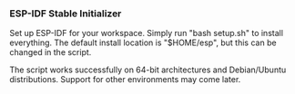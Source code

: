 ### ESP-IDF Stable Initializer

Set up ESP-IDF for your workspace. Simply run "bash setup.sh" to install everything. The default install location is "$HOME/esp", but this can be changed in the script. 

The script works successfully on 64-bit architectures and Debian/Ubuntu distributions. Support for other environments may come later.


